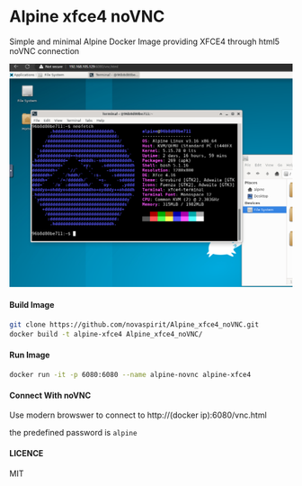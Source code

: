 # Alpine xfce4 noVNC
Simple and minimal Alpine Docker Image providing XFCE4 through html5 noVNC connection

![preview](preview.png?raw=true "preview")

#### Build Image

```sh
git clone https://github.com/novaspirit/Alpine_xfce4_noVNC.git
docker build -t alpine-xfce4 Alpine_xfce4_noVNC/
```

#### Run Image

```sh
docker run -it -p 6080:6080 --name alpine-novnc alpine-xfce4
```

#### Connect With noVNC

Use modern browswer to connect to http://(docker ip):6080/vnc.html

the predefined password is `alpine`

#### LICENCE

MIT
